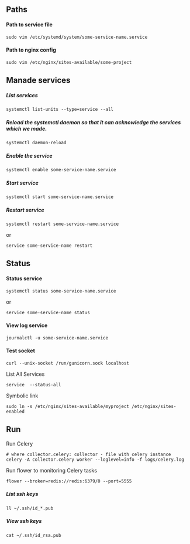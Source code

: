 
## Paths

#### Path to service file

```
sudo vim /etc/systemd/system/some-service-name.service
```

#### Path to **nginx** config

```
sudo vim /etc/nginx/sites-available/some-project
```

## Manade services

##### List services

```
systemctl list-units --type=service --all
```

##### Reload the systemctl daemon so that it can acknowledge the services which we made.

```
systemctl daemon-reload
```

##### Enable the service

```
systemctl enable some-service-name.service
```

##### Start service

```
systemctl start some-service-name.service
```

##### Restart service

```
systemctl restart some-service-name.service
```
or
```
service some-service-name restart
```


## Status

#### Status service

```
systemctl status some-service-name.service
```
or
```
service some-service-name status
```

#### View log service

```
journalctl -u some-service-name.service
```

#### Test socket

```
curl --unix-socket /run/gunicorn.sock localhost
```

List All Services 

```
service  --status-all
```


Symbolic link

```
sudo ln -s /etc/nginx/sites-available/myproject /etc/nginx/sites-enabled
```

## Run

Run Celery 

```
# where collector.celery: collector - file with celery instance
celery -A collector.celery worker --loglevel=info -f logs/celery.log
```

Run flower to monitoring Celery tasks

```
flower --broker=redis://redis:6379/0 --port=5555
```

##### List ssh keys

```
ll ~/.ssh/id_*.pub
```

##### View ssh keys
```
cat ~/.ssh/id_rsa.pub
```
